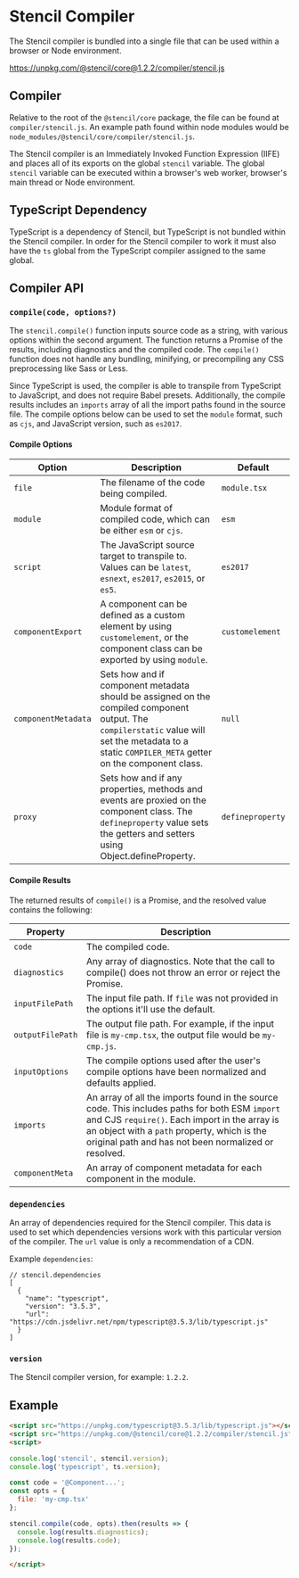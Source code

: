 # Stencil Compiler

The Stencil compiler is bundled into a single file that can be used within a browser or Node environment.

https://unpkg.com/@stencil/core@1.2.2/compiler/stencil.js


## Compiler

Relative to the root of the `@stencil/core` package, the file can be found at `compiler/stencil.js`. An example path found within node modules would be `node_modules/@stencil/core/compiler/stencil.js`.

The Stencil compiler is an Immediately Invoked Function Expression (IIFE) and places all of its exports on the global `stencil` variable. The global `stencil` variable can be executed within a browser's web worker, browser's main thread or Node environment.


## TypeScript Dependency

TypeScript is a dependency of Stencil, but TypeScript is not bundled within the Stencil compiler. In order for the Stencil compiler to work it must also have the `ts` global from the TypeScript compiler assigned to the same global.


## Compiler API

### `compile(code, options?)`

The `stencil.compile()` function inputs source code as a string, with various options within the second argument. The function returns a Promise of the results, including diagnostics and the compiled code. The `compile()` function does not handle any bundling, minifying, or precompiling any CSS preprocessing like Sass or Less.

Since TypeScript is used, the compiler is able to transpile from TypeScript to JavaScript, and does not require Babel presets. Additionally, the compile results includes an `imports` array of all the import paths found in the source file. The compile options below can be used to set the `module` format, such as `cjs`, and JavaScript version, such as `es2017`.


#### Compile Options

| Option              | Description                     | Default |
|---------------------|---------------------------------|---------|
| `file`              | The filename of the code being compiled. | `module.tsx` |
| `module`            | Module format of compiled code, which can be either `esm` or `cjs`. | `esm` |
| `script`            | The JavaScript source target to transpile to. Values can be `latest`, `esnext`, `es2017`, `es2015`, or `es5`. | `es2017` |
| `componentExport`   | A component can be defined as a custom element by using `customelement`, or the component class can be exported by using `module`. | `customelement` |
| `componentMetadata` | Sets how and if component metadata should be assigned on the compiled component output. The `compilerstatic` value will set the metadata to a static `COMPILER_META` getter on the component class. | `null` |
| `proxy`             | Sets how and if any properties, methods and events are proxied on the component class. The `defineproperty` value sets the getters and setters using Object.defineProperty. | `defineproperty` |


#### Compile Results

The returned results of `compile()` is a Promise, and the resolved value contains the following:

| Property          | Description                     |
|-------------------|---------------------------------|
| `code`            | The compiled code. |
| `diagnostics`     | Any array of diagnostics. Note that the call to compile() does not throw an error or reject the Promise. |
| `inputFilePath`   | The input file path. If `file` was not provided in the options it'll use the default. |
| `outputFilePath`  | The output file path. For example, if the input file is `my-cmp.tsx`, the output file would be `my-cmp.js`. |
| `inputOptions`    | The compile options used after the user's compile options have been normalized and defaults applied. |
| `imports`         | An array of all the imports found in the source code. This includes paths for both ESM `import` and CJS `require()`. Each import in the array is an object with a `path` property, which is the original path and has not been normalized or resolved. |
| `componentMeta`   | An array of component metadata for each component in the module. |


### `dependencies`

An array of dependencies required for the Stencil compiler. This data is used to set which dependencies versions work with this particular version of the compiler. The `url` value is only a recommendation of a CDN.

Example `dependencies`:

```
// stencil.dependencies
[
  {
    "name": "typescript",
    "version": "3.5.3",
    "url": "https://cdn.jsdelivr.net/npm/typescript@3.5.3/lib/typescript.js"
  }
]
```


### `version`

The Stencil compiler version, for example: `1.2.2`.


## Example

```html
<script src="https://unpkg.com/typescript@3.5.3/lib/typescript.js"></script>
<script src="https://unpkg.com/@stencil/core@1.2.2/compiler/stencil.js"></script>
<script>

console.log('stencil', stencil.version);
console.log('typescript', ts.version);

const code = '@Component...';
const opts = {
  file: 'my-cmp.tsx'
};

stencil.compile(code, opts).then(results => {
  console.log(results.diagnostics);
  console.log(results.code);
});

</script>
```
